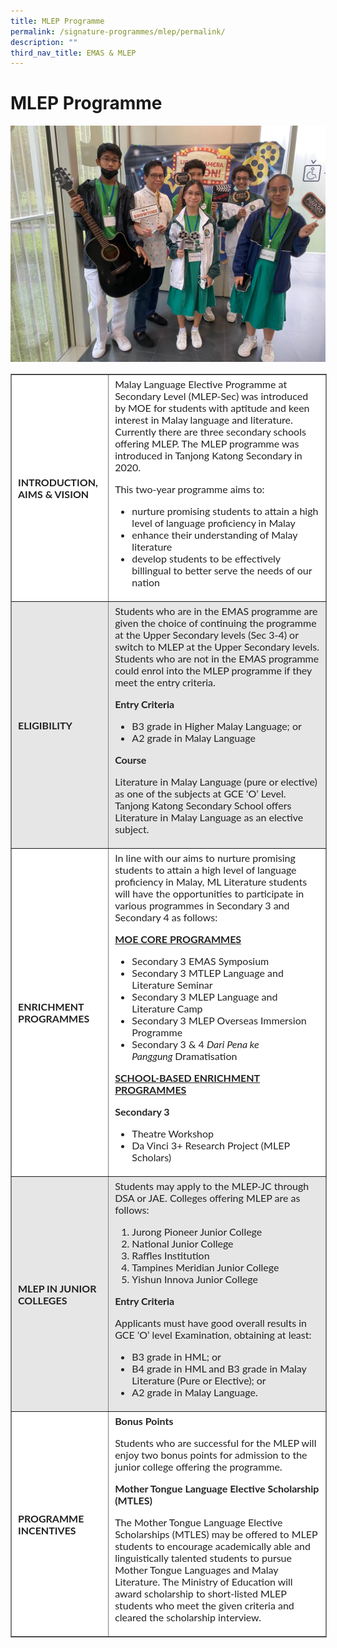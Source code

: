 ```yaml
---
title: MLEP Programme
permalink: /signature-programmes/mlep/permalink/
description: ""
third_nav_title: EMAS & MLEP
---
```

MLEP Programme
==============

![](/images/Signature%20Programmes/EMAS%20&amp;%20MLEP/MLEP%202022%20-%20page%20banner.jpeg)

<table border="1" style="box-sizing: inherit; border-collapse: collapse; border-spacing: 0px; max-width: 100%; color: rgb(34, 34, 34); font-family: Lato, sans-serif; font-size: 16px; font-style: normal; font-variant-ligatures: normal; font-variant-caps: normal; font-weight: 400; letter-spacing: normal; orphans: 2; text-align: start; text-transform: none; white-space: normal; widows: 2; word-spacing: 0px; -webkit-text-stroke-width: 0px; text-decoration-thickness: initial; text-decoration-style: initial; text-decoration-color: initial; border-style: solid;"><tbody style="box-sizing: inherit;"><tr style="box-sizing: inherit; background: rgb(255, 255, 255);"><td style="box-sizing: inherit; padding: 5px 10px; border-style: ridge;"><strong style="box-sizing: inherit; font-weight: bold;">INTRODUCTION, AIMS &amp; VISION</strong></td><td style="box-sizing: inherit; padding: 5px 10px; border-style: ridge;">Malay Language Elective Programme at Secondary Level (MLEP-Sec) was introduced by MOE for students with aptitude and keen interest in Malay language and literature. Currently there are three secondary schools offering MLEP. The MLEP programme was introduced in Tanjong Katong Secondary in 2020.<p style="box-sizing: inherit; font-size: 1em;"></p><p style="box-sizing: inherit; font-size: 1em;">This two-year programme aims to:</p><ul style="box-sizing: inherit;"><li style="box-sizing: inherit;">nurture promising students to attain a high level of language proficiency in Malay</li><li style="box-sizing: inherit;">enhance their understanding of Malay literature</li><li style="box-sizing: inherit;">develop students to be effectively billingual to better serve the needs of our nation</li></ul></td></tr><tr style="box-sizing: inherit; background: rgb(230, 230, 230);"><td style="box-sizing: inherit; padding: 5px 10px; border-style: ridge;"><strong style="box-sizing: inherit; font-weight: bold;">ELIGIBILITY</strong></td><td style="box-sizing: inherit; padding: 5px 10px; border-style: ridge;">Students who are in the EMAS programme are given the choice of continuing the programme at the Upper Secondary levels (Sec 3-4) or switch to MLEP at the Upper Secondary levels. Students who are not in the EMAS programme could enrol into the MLEP programme if they meet the entry criteria.<p style="box-sizing: inherit; font-size: 1em;"></p><p style="box-sizing: inherit; font-size: 1em;"><strong style="box-sizing: inherit; font-weight: bold;">Entry Criteria</strong></p><ul style="box-sizing: inherit;"><li style="box-sizing: inherit;">B3 grade in Higher Malay Language; or</li><li style="box-sizing: inherit;">A2 grade in Malay Language</li></ul><p style="box-sizing: inherit; font-size: 1em;"><strong style="box-sizing: inherit; font-weight: bold;">Course</strong></p><p style="box-sizing: inherit; font-size: 1em;">Literature in Malay Language (pure or elective) as one of the subjects at GCE ‘O’ Level. Tanjong Katong Secondary School offers Literature in Malay Language as an elective subject.</p></td></tr><tr style="box-sizing: inherit; background: rgb(255, 255, 255);"><td style="box-sizing: inherit; padding: 5px 10px; border-style: ridge;"><strong style="box-sizing: inherit; font-weight: bold;">ENRICHMENT PROGRAMMES</strong></td><td style="box-sizing: inherit; padding: 5px 10px; border-style: ridge;">In line with our aims to nurture promising students to attain a high level of language proficiency in Malay, ML Literature students will have the opportunities to participate in various programmes in Secondary 3 and Secondary 4 as follows:<p style="box-sizing: inherit; font-size: 1em;"></p><p style="box-sizing: inherit; font-size: 1em;"><strong style="box-sizing: inherit; font-weight: bold;"><u style="box-sizing: inherit;">MOE CORE PROGRAMMES</u></strong></p><ul style="box-sizing: inherit;"><li style="box-sizing: inherit;">Secondary 3 EMAS Symposium</li><li style="box-sizing: inherit;">Secondary 3 MTLEP Language and Literature Seminar</li><li style="box-sizing: inherit;">Secondary 3 MLEP Language and Literature Camp</li><li style="box-sizing: inherit;">Secondary 3 MLEP Overseas Immersion Programme</li><li style="box-sizing: inherit;">Secondary 3 &amp; 4<span>&nbsp;</span><em style="box-sizing: inherit;">Dari Pena ke Panggung<span>&nbsp;</span></em>Dramatisation</li></ul><p style="box-sizing: inherit; font-size: 1em;"><strong style="box-sizing: inherit; font-weight: bold;"><u style="box-sizing: inherit;">SCHOOL-BASED ENRICHMENT PROGRAMMES</u></strong></p><p style="box-sizing: inherit; font-size: 1em;"><strong style="box-sizing: inherit; font-weight: bold;">Secondary 3</strong></p><ul style="box-sizing: inherit;"><li style="box-sizing: inherit;">Theatre Workshop</li><li style="box-sizing: inherit;">Da Vinci 3+ Research Project (MLEP Scholars)</li></ul></td></tr><tr style="box-sizing: inherit; background: rgb(230, 230, 230);"><td style="box-sizing: inherit; padding: 5px 10px; border-style: ridge;"><strong style="box-sizing: inherit; font-weight: bold;">MLEP IN JUNIOR COLLEGES</strong></td><td style="box-sizing: inherit; padding: 5px 10px; border-style: ridge;">Students may apply to the MLEP-JC through DSA or JAE. Colleges offering MLEP are as follows:<p style="box-sizing: inherit; font-size: 1em;"></p><ol style="box-sizing: inherit;"><li style="box-sizing: inherit;">Jurong Pioneer Junior College</li><li style="box-sizing: inherit;">National Junior College</li><li style="box-sizing: inherit;">Raffles Institution</li><li style="box-sizing: inherit;">Tampines Meridian Junior College</li><li style="box-sizing: inherit;">Yishun Innova Junior College</li></ol><p style="box-sizing: inherit; font-size: 1em;"><strong style="box-sizing: inherit; font-weight: bold;">Entry Criteria</strong></p><p style="box-sizing: inherit; font-size: 1em;">Applicants must have good overall results in GCE ‘O’ level Examination, obtaining at least:</p><ul style="box-sizing: inherit;"><li style="box-sizing: inherit;">B3 grade in HML; or</li><li style="box-sizing: inherit;">B4 grade in HML and B3 grade in Malay Literature (Pure or Elective); or</li><li style="box-sizing: inherit;">A2 grade in Malay Language.</li></ul></td></tr><tr style="box-sizing: inherit; background: rgb(255, 255, 255);"><td style="box-sizing: inherit; padding: 5px 10px; border-style: ridge;"><strong style="box-sizing: inherit; font-weight: bold;">PROGRAMME INCENTIVES</strong></td><td style="box-sizing: inherit; padding: 5px 10px; border-style: ridge;"><strong style="box-sizing: inherit; font-weight: bold;">Bonus Points</strong><p style="box-sizing: inherit; font-size: 1em;"></p><p style="box-sizing: inherit; font-size: 1em;">Students who are successful for the MLEP will enjoy two bonus points for admission to the junior college offering the programme.</p><p style="box-sizing: inherit; font-size: 1em;"><strong style="box-sizing: inherit; font-weight: bold;">Mother Tongue Language Elective Scholarship (MTLES)</strong></p><p style="box-sizing: inherit; font-size: 1em;">The Mother Tongue Language Elective Scholarships (MTLES) may be offered to MLEP students to encourage academically able and linguistically talented students to pursue Mother Tongue Languages and Malay Literature. The Ministry of Education will award scholarship to short-listed MLEP students who meet the given criteria and cleared the scholarship interview.</p></td></tr></tbody></table>